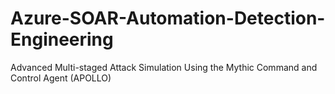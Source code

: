 # Azure-SOAR-Automation-Detection-Engineering
Advanced Multi-staged Attack Simulation Using the Mythic Command and Control Agent (APOLLO) 
